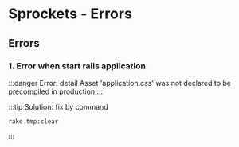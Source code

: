 # Sprockets - Errors

## Errors

### 1. Error when start rails application
:::danger Error: detail
Asset 'application.css' was not declared to be precompiled in production
:::

:::tip Solution: fix by command
```
rake tmp:clear
```
:::